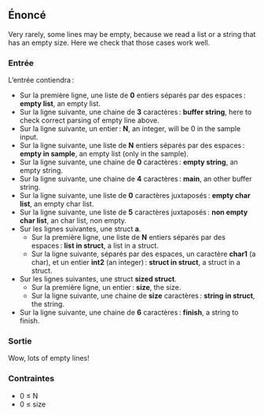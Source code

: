 ## Énoncé

Very rarely, some lines may be empty, because we read a list or a string that
has an empty size. Here we check that those cases work well.

### Entrée

L’entrée contiendra :

- Sur la première ligne, une liste de **0** entiers séparés par des espaces :
  **empty list**, an empty list.
- Sur la ligne suivante, une chaine de **3** caractères : **buffer string**,
  here to check correct parsing of empty line above.
- Sur la ligne suivante, un entier : **N**, an integer, will be 0 in the sample
  input.
- Sur la ligne suivante, une liste de **N** entiers séparés par des espaces :
  **empty in sample**, an empty list (only in the sample).
- Sur la ligne suivante, une chaine de **0** caractères : **empty string**, an
  empty string.
- Sur la ligne suivante, une chaine de **4** caractères : **main**, an other
  buffer string.
- Sur la ligne suivante, une liste de **0** caractères juxtaposés : **empty
  char list**, an empty char list.
- Sur la ligne suivante, une liste de **5** caractères juxtaposés : **non empty
  char list**, an char list, non empty.
- Sur les lignes suivantes, une struct **a**.
    - Sur la première ligne, une liste de **N** entiers séparés par des
      espaces : **list in struct**, a list in a struct.
    - Sur la ligne suivante, séparés par des espaces, un caractère **char1** (a
      char), et un entier **int2** (an integer) : **struct in struct**, a
      struct in a struct.
- Sur les lignes suivantes, une struct **sized struct**.
    - Sur la première ligne, un entier : **size**, the size.
    - Sur la ligne suivante, une chaine de **size** caractères : **string in
      struct**, the string.
- Sur la ligne suivante, une chaine de **6** caractères : **finish**, a string
  to finish.

### Sortie

Wow, lots of empty lines!

### Contraintes

- 0 ≤ N
- 0 ≤ size
